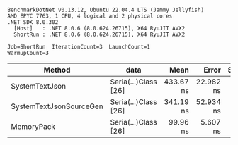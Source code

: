 ```

BenchmarkDotNet v0.13.12, Ubuntu 22.04.4 LTS (Jammy Jellyfish)
AMD EPYC 7763, 1 CPU, 4 logical and 2 physical cores
.NET SDK 8.0.302
  [Host]   : .NET 8.0.6 (8.0.624.26715), X64 RyuJIT AVX2
  ShortRun : .NET 8.0.6 (8.0.624.26715), X64 RyuJIT AVX2

Job=ShortRun  IterationCount=3  LaunchCount=1  
WarmupCount=3  

```
| Method                  | data                 | Mean      | Error     | StdDev   | Min       | Max      | Gen0   | Allocated |
|------------------------ |--------------------- |----------:|----------:|---------:|----------:|---------:|-------:|----------:|
| SystemTextJson          | Seria(...)Class [26] | 433.67 ns | 22.982 ns | 1.260 ns | 432.48 ns | 435.0 ns | 0.0038 |     328 B |
| SystemTextJsonSourceGen | Seria(...)Class [26] | 341.19 ns | 52.934 ns | 2.901 ns | 339.47 ns | 344.5 ns | 0.0043 |     368 B |
| MemoryPack              | Seria(...)Class [26] |  99.96 ns |  5.607 ns | 0.307 ns |  99.76 ns | 100.3 ns | 0.0014 |     128 B |
